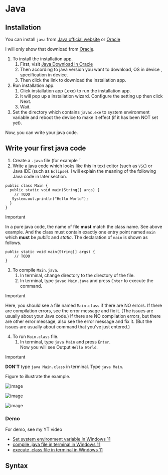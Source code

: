 # Java
## Installation
You can install `java` from [Java official website](https://www.java.com/en/download/windows_manual.jsp) or [Oracle](https://www.oracle.com/)

I will only show that download from [Oracle](https://www.oracle.com/).

1. To install the installation app.
   1. First, visit [Java Download in Oracle](https://www.oracle.com/java/technologies/downloads/#jdk22-windows)
   2. Then according to java version you want to download, OS in device , specification in device.
   3. Then click the link to download the installation app.
2. Run installation app.
   1. Click installation app (.exe) to run the installation app.
   2. It will pop up a installation wizard. Configure the setting up then click Next.
   3. Wait.
3. Set the directory which contains `javac.exe` to system environment variable and reboot the device to make it effect (if it has been NOT set yet).

Now, you can write your java code.

## Write your first java code
1. Create a `.java` file (for example ``
2. Write a java code which looks like this in text editor (such as `VSC`) or Java IDE (such as `Eclipse`). I will explain the meaning of the following Java code in later section.

```
public class Main {
  public static void main(String[] args) {
    // TODO
   System.out.println("Hello World");
  }
}
```

> [!IMPORTANT]
> In a pure java code, the name of file **must** match the class name. See above example.
> And the class must contain exactly one entry point named `main` which **must** be *public* and *static*.
> The declaration of `main` is shown as follows.
> ```
> public static void main(String[] args) {
>     // TODO
> }
> ```

3. To compile `Main.java`.
   1. In terminal, change directory to the directory of the file.
   2. In terminal, type `javac Main.java` and press `Enter` to execute the command.

> [!IMPORTANT]
> Here, you should see a file named `Main.class` if there are NO errors.
> If there are compilation errors, see the error message and fix it. (The issues are usually about your Java code.)
> If there are NO compilation errors, but there are other error message, also see the error message and fix it. (But the issues are usually about command that you've just entered.)

4. To run `Main.class` file.
   1. In terminal, type `java Main` and press `Enter`. <br> Now you will see Output `Hello World`.

> [!IMPORTANT]
> **DON'T** type `java Main.class` in terminal. Type `java Main`.

Figure to illustrate the example.

![image](https://github.com/user-attachments/assets/315ea5ae-2b24-4a9d-bccc-a2f625150040)

![image](https://github.com/user-attachments/assets/cf8d0c84-f25c-4845-9c43-08ac7aaaf220)

![image](https://github.com/user-attachments/assets/99eb513b-d8d2-42a6-bdae-0e0f02287a6d)

### Demo
For demo, see my YT video
+ [Set system environment variable in Windows 11](https://www.youtube.com/watch?v=cuumLQEDRtc)
+ [compile .java file in terminal in Windows 11](https://www.youtube.com/watch?v=FqZhTjDUnDs)
+ [execute .class file in terminal in Windows 11](https://www.youtube.com/watch?v=e8xkB5fm6Qg)


## Syntax
